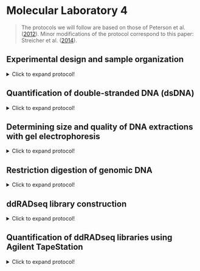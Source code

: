 # Molecular Laboratory 4
>The protocols we will follow are based on those of Peterson et al. ([2012](https://journals.plos.org/plosone/article?id=10.1371/journal.pone.0037135)). Minor modifications of the protocol correspond to this paper: Streicher et al. ([2014](https://onlinelibrary.wiley.com/doi/abs/10.1111/mec.12814)). 

## Experimental design and sample organization

<details>
  <summary>Click to expand protocol!</summary>

>ddRADseq makes use of dual indexes (=barcodes), so we need to plan ahead for how we will process samples. The first barcode is added during the ligation step of the library construction, and the second is added during PCR amplification of the libraries. As such, we can use the same core set of adapters for a small number of individuals, and then use PCR-barcode to greatly increase the number of individuals that can be mulitplexed.  
  
**Materials**

* List of samples to be included in the final pooled RADseq library
* Spreadsheet software


**Protocol**
1. Here is an example from Streicher et al. ([2014](https://onlinelibrary.wiley.com/doi/abs/10.1111/mec.12814)) for how we set up the barcode design. We had 10 unique ddRADseq adapter barcodes and multiple PCR-barcodes. We wanted to include 50 different anurans in the study, so we organised things into five sets of 10, each with a unique PCR barcode.   

Library Pool 1:
  
Sample ID | Adapter Index/Barcode | PCR Index/Barcode
------------ | -------------  | -------------
JAC 23544 | Index 1 (ACTAGG) | Index 1 (ATCACG)
JAC 23564 | Index 2 (GACCAA) | Index 1 (ATCACG)
JAC 29189 | Index 3 (TGTTGG)  | Index 1 (ATCACG)
JAC 23344 | Index 4 (CGAAAC)  | Index 1 (ATCACG)
JAC 23345 | Index 5 (AGCATT) | Index 1 (ATCACG)  
JAC 23346 | Index 6 (CATCTC) | Index 1 (ATCACG)  
JAC 23347 | Index 7 (GTCTAT) | Index 1 (ATCACG)   
JRM 4651 |Index 8 (TGGGAT) | Index 1 (ATCACG)
JHM 1 | Index 9 (TCTGCT) | Index 1 (ATCACG)  
JAC 28298 | Index 10 (AACGGT)  | Index 1 (ATCACG)   
 
Library Pool 2:  

Sample ID | Adapter Index/Barcode | PCR Index/Barcode
------------ | -------------  | -------------
JAC 30108 | Index 1 (ACTAGG) | Index 2 (CGATGT)
JAC 30105 | Index 2 (GACCAA) | Index 2 (CGATGT)
JWS 253 | Index 3 (TGTTGG)  | Index 2 (CGATGT)
JWS 277 | Index 4 (CGAAAC)  | Index 2 (CGATGT)
JWS 292 | Index 5 (AGCATT) | Index 2 (CGATGT) 
JWS 295 | Index 6 (CATCTC) | Index 2 (CGATGT)  
JWS 284 | Index 7 (GTCTAT) | Index 2 (CGATGT)   
JWS 296 |Index 8 (TGGGAT) | Index 2 (CGATGT)
JWS 294 | Index 9 (TCTGCT) | Index 2 (CGATGT)  
JMM 151 | Index 10 (AACGGT)  | Index 2 (CGATGT)   
  
Library Pool 3:  
  
Sample ID | Adapter Index/Barcode | PCR Index/Barcode
------------ | -------------  | -------------
JMM 152 | Index 1 (ACTAGG) | Index 3 (TTAGGC)
TJD 770 | Index 2 (GACCAA) | Index 3 (TTAGGC)
TJD 777 | Index 3 (TGTTGG)  | Index 3 (TTAGGC)
TJD 830 | Index 4 (CGAAAC)  | Index 3 (TTAGGC)
TJD 847 | Index 5 (AGCATT) | Index 3 (TTAGGC)
TJD 877 | Index 6 (CATCTC) | Index 3 (TTAGGC)  
BF 36 | Index 7 (GTCTAT) | Index 3 (TTAGGC))   
BF 58 |Index 8 (TGGGAT) | Index 3 (TTAGGC))
BF 45 | Index 9 (TCTGCT) | Index 3 (TTAGGC)  
BF 53 | Index 10 (AACGGT)  | Index 3 (TTAGGC)     
  
Library Pool 4:  

Sample ID | Adapter Index/Barcode | PCR Index/Barcode
------------ | -------------  | -------------
BF 55 | Index 1 (ACTAGG) | Index 4 (TGACCA)
BF 81 | Index 2 (GACCAA) | Index 4 (TGACCA)
BF 82 | Index 3 (TGTTGG)  | Index 4 (TGACCA)
BF 86 | Index 4 (CGAAAC)  | Index 4 (TGACCA)
BF 88 | Index 5 (AGCATT) | Index 4 (TGACCA)
BF Kitt Peak | Index 6 (CATCTC) | Index 4 (TGACCA) 
MF 3806 | Index 7 (GTCTAT) | Index 4 (TGACCA)  
MF 3811 |Index 8 (TGGGAT) | Index 4 (TGACCA)
MF 4226 | Index 9 (TCTGCT) | Index 4 (TGACCA)  
MF 4395 | Index 10 (AACGGT)  | Index 4 (TGACCA)    
  
Library Pool 5:
  
Sample ID | Adapter Index/Barcode | PCR Index/Barcode
------------ | -------------  | -------------
MF 4398 | Index 1 (ACTAGG) | Index 5 (ACAGTG)
MF 5085 | Index 2 (GACCAA) | Index 5 (ACAGTG)
MF 6101 | Index 3 (TGTTGG)  | Index 5 (ACAGTG)
MF 6115 | Index 4 (CGAAAC)  | Index 5 (ACAGTG)
MF 6203 | Index 5 (AGCATT) | Index 5 (ACAGTG)
MF 6205 | Index 6 (CATCTC) | Index 5 (ACAGTG)
MVZ 226838 | Index 7 (GTCTAT) | Index 5 (ACAGTG) 
MVZ 226839 |Index 8 (TGGGAT) | Index 5 (ACAGTG)
JAC 30517 | Index 9 (TCTGCT) | Index 5 (ACAGTG)  
ENS 9494 | Index 10 (AACGGT)  | Index 5 (ACAGTG)   

2. This allowed us to ultimately pool together all 50 samples and then bioinformatically sort the data once it was returned from the Illumina.  

</details>

## Quantification of double-stranded DNA (dsDNA)  

<details>
  <summary>Click to expand protocol!</summary>

>Here we will quantify DNA extracts using a fluorometer. This is important because only double-stranded DNAs will be used in the NGS library preparations. 

**Materials**
  
* Extracted DNA from ten samples  
* Qubit HS dsDNA reagent kit
  * HS Buffer
  * Fluorecent Dye
  * Size Standard 1
  * Size Standard 2
* Qubit fluorometer
* Crystal-clear Axygen microcentrifuge tubes

**Protocol**  
>This protocol is written for use with 1 uL of DNA extract. For samples that are likely to have very little dsDNA, it can be modified so that more template is used. 

1. First we need to make a Master Mix from the Qubit reagents. For each sample (+ the two size standards) we need to combine 1 uL of Dye with 199 uL of buffer. 
>In our case this means we add 10 uL of dye with 1990 uL of buffer

2. Add 190 uL of Master Mix to two Axygen tubes (these will be used for the Size Standard DNA).

3. Add 10 uL of Size Standard 1 to the first Axygen tube.
  
4. Add 10 uL of Size Standard 2 to the second Axygen tube. 
  
5. Add 199 uL of Master Mix to ten Axygen tubes (these will be used for the sample DNA).
  
6. To each of the ten sample tubes, add 1 uL of your DNA extract from each sample. 
>At this point, you should have seven tubes, each with 200 uL of liquid in them (two size standards and ten samples). 

7. Vortex each of the tubes and then spin down using a lab bench mini-centrifuge. Allow to sit at room temperature for 5 mins. 
  
8. Turn on the Qubit fluorometer. Select the appropriate assay kit from the home menu. 
  
9. Follow the instructions for inserting the size standards. 
  
10. Once calibrated, conduct a reading on each of the DNA extract samples and note the concentrations (in ng/uL) 
>Note: In order to get the concentrations in ng/uL format, you may need to modify the units on the Qubit fluorometer. 
  
11. These concentrations will be used to determine how many uL of DNA extract we use for the start of our library preparation protocol in the next module. 

12. Discard the used Axygen tubes at the end of the laboratory session. 
  
</details>

## Determining size and quality of DNA extractions with gel electrophoresis

<details>
  <summary>Click to expand protocol!</summary>

**Materials**
  
* Agarose
* 1X TAE Buffer
* Scale
* Microwave
* Electrophoresis rig with power source
* DNA Ladder (for testing beads)
* Gel loading dye
* Gel stain (e.g. SYBR safe)
* Parafilm

  
**Protocol**
  
1. Prepare a 1% TAE gel for electrophoresis. At the NHM, we can use a small gel casting frame which will require:
      * 0.75 g Agarose
      * 75 mL 1X TAE Buffer
      * 4 uL of SYBR safe or Gel Red DNA stain

2. Mix the Agarose and TAE Buffer in a glass flask. Microwave the flask until the the Agarose goes into solution (Don't let the flask boil over!)
  
3. Use hot pads to remove the flask from the microwave and allow to cool on the lab bench until you can safely touch the glass. Add the SYBR safe stain to the flask using a pipetter. Mix gently by hand.  

4. Carefully pour the solution into the casting tray and allow to solidify (usually ~20-30 mins)
>This will create the gel needed to view the DNA extractions

5. Mix 2 uL of loading dye with 5 uL of DNA extraction on a piece of parafilm.  
  
6. In the first well of the gel, oad 4 uL of pre-mixed ladder. Then load the 7 uL of DNA extraction + loading dye into your gel (which should now be placed in the Electrophoresis Rig) and run using the Power Source.   
  
>If the DNA extractions are high weight we should single bands above the largest ladder fragment, however, some shearing (=smear) is fine and we can still process with the ddRADseq protocol.   


</details>

## Restriction digestion of genomic DNA

<details>
  <summary>Click to expand protocol!</summary>

**Materials**

* T4 DNA Ligase
* SbFI-HF (NEB)
* Msp-I (NEB)
* Qubit flourometer
* Extracted DNA from samples 
* Nuclease-free water
* Magnetic tube rack


**Protocol**
  
1. Using fresh DNA extractions, we are now going to prepare the DNA for ddRADseq library construction. First, we need to prepare 200 ng from the example DNA extractions and then adjust the volumes with water so that all samples have 50 uL for the fragmentation step. I use a spreadsheet with four columns, similar to the method introduced in [Unit 2](https://github.com/nhm-herpetology/museum-NGS-training/tree/main/Unit_02/Molecular_Lab), to do this: 
  
Sample ID | Qubit concentration (ng/uL)  | uL needed for 200 ng | uL of water to add
------------ | -------------  | ------------- | -------------
Sample 1 | 10.0 | 20.0  | 30.0
Sample 2 | 18.5  | 10.8 | 39.2
Sample 3 | 33.2  | 6.0 | 44.0
Sample 4 | 80.0  | 2.5  | 47.5  
 
> The third column is 200 divided by the second column value and the fourth column is 50 minus the third column value
  
 2. For each digestion combine the following in 0.2 mL PCR tubes: 
  * 6 uL NEB Buffer 4
  * 0.2 uL SbFI-HF enzyme
  * 1 uL MspI enzyme
  * 2.8 uL nuclease-free water
  * 50 uL of DNA extraction + nuclease-free water (200 ng of extracted dsDNA)
  
 3. Vortex and spin down the tubes. Now place the samples at 37 C for 6 hours.
 > The restriction digestion of your genomic DNA is now taking place.
  
</details>

## ddRADseq library construction

<details>
  <summary>Click to expand protocol!</summary>

>This protocol is based on the Peterson et al. [2012](https://journals.plos.org/plosone/article?id=10.1371/journal.pone.0037135) protocol. You can download a copy of the protovol [here](https://ndownloader.figstatic.com/files/327801). 

**Materials**

* T4 DNA Ligase
* Adapter Oligonuclotides
* NEB Phusion polymerase
* Illumina TruSeq primers
* Nuclease-free water
* Magnetic tube rack
* 1.5 mL tubes
* 0.2 mL PCR tubes
* 50 mL conical tube  

**Protocol**
1. We will be making our own adapters for this protocol and we need to make our own annealing buffer to combine our custom oligonucleotides in. THe recipe for the Annealing Buffer stock (10X) is:
   * 100 mM Tris HCl, pH 8
   * 500 mM NaCl
   * 10 mM EDTA
>We can get these concentrations if we add...
  
2. After we have made our Annealing Buffer, we will need to rehydrate the oligos as they come from Sigma Aldrich. There will be a sheet with the amount of nuclease-free water to add to each tube to get 100 uM concetrations. Each adapter is comprised of a set of oligos that look like this: 
  
P1.1_ACTAGG_1  
```
ACACTCTTTCCCTACACGACGCTCTTCCGATCTNNNNNNNNACTAGGTGC*A
```
P1.2_ACTAGG_1  
```
CCTAGTNNNNNNNNAGATCGGAAGAGCGTCGTGTAGGGAAAGAGTGT  
``` 
MspI_P2.1
```
GTGACTGGAGTTCAGACGTGTGCTCTTCCGATCT
```  
MspI_P2.2    
```
CGAGATCGGAAGAGCGAGAACAA
```  
>P1 oligos are for the SbfI cutsites and P2 oligos are for the MspI cutsites.   
  
3. In 1.5 mL microcentrifuge tubes combine the following for each adapter: 
    * 40 uL PX.1
    * 40 uL PX.2
    * 10 uL 10X Annealing Buffer
    * 10 uL nuclease-free water
  
4. Vortex and spin down the tubes. Now place them on a heat block at 97.1 C for 2 minutes and 30 seconds (150 seconds total). 
  
5. Turn off the heat block and allow to cool to room temperature. 
  
6. While we are waiting for the adapters to cool, we can clean our restriction digested DNA from the previous module using Serapure beads. We will use a 1.8 X concetration of beads to sample, so we need to add 108 uL of Serapure solution to the 60 uL of restriction digests. Transfer the restriction digest from PCR tubes to 1.5 mL microcentrifuge tubes. 
  
7. Place 1.5 mL tube on magnet rack. Allow beads to seperate (~5 min)

8. Remove supernatent with a P1000 pipetter and discard. Remove any remaining supernatent with a P100 or P200 pipetter.

9. Add 500 uL of 70% ethanol and let stand for 1 min (Wash No. 1)

10. Remove supernatent as in Step 13.

11. Add 500 uL of 70% ethanol and let stand for 1 min (Wash No. 2)
  
12. Remove supernatent as in Step 13.
  
13. Allow beads to sit until there is no residual ethanol on the sides of the tube. This usually takes about 2-3 mins. 

14. Add 31 uL 10 mM Tris to dried beads and resuspend the beads in solution by removing the tube from the magnet rack. This may require gently flicking the tube to get the beads back into solution. You may then need to centrifuge the tube to return the beads to the solution to the bottom of the tube. 

15. Place 1.5 mL tube on magnet rack. Allow beads to seperate (~5 min)
>The purified fragmented DNA is now in the supernatent.
  
16. We will now ligate adapters using the T4 DNA Ligase. For each reaction mix the following: 
    * 30 uL purified digestion
    * 2 uL of P1 adater (0.1 uM concentration)
    * 2 uL of P2 adapter (4 uM concentration)
    * 4 uL Ligation Buffer (NEB)
    * 1 uL T4 LIgase
    * 1 uL of water
 
 17. Run in a thermal cycler at 16 C for 35 min followed by 10 min at 65C (to inactivate the ligase enzyme).
  >Samples are now ligated and can be pooled prior to size selection. 
 
18. Pool all ten samples together in a single 1.5 mL tube. This should result in a total volume of ~240 uL.
  
19. Add 400 uL of Serapure bead solution to the pooled sample and mix. 
  
20. After adding the Serapure beads incubate at room temperature for 5 mins.

21. Place 1.5 mL tube on magnet rack. Allow beads to seperate (~5 min)

22. Remove supernatent with a P1000 pipetter and discard. Remove any remaining supernatent with a P100 or P200 pipetter.

23. Add 500 uL of 70% ethanol and let stand for 1 min (Wash No. 1)

24. Remove supernatent as in Step 13.

25. Add 500 uL of 70% ethanol and let stand for 1 min (Wash No. 2)
  
26. Remove supernatent as in Step 13.
  
27. Allow beads to sit until there is no residual ethanol on the sides of the tube. This usually takes about 2-3 mins. 

28. Add 31 uL 10 mM Tris to dried beads and resuspend the beads in solution by removing the tube from the magnet rack. This may require gently flicking the tube to get the beads back into solution. You may then need to centrifuge the tube to return the beads to the solution to the bottom of the tube. 

29. Place 1.5 mL tube on magnet rack. Allow beads to seperate (~5 min)
>The purified pooled, ligated sample is now ready for size selection.

30. Transfer 30 uL of ligated sample into a clean 1.5 mL tube.
  
31. Assemble (1) sample (~30 uL), (2) Blue Pippin cartridge, and (3) Blue Pippin size standard. Take them to the Blue Pippin. 
  
32. Mix 10 uL of Blue Pippin size standad with the 30 uL cleaned, pooled ligations. 
  
33. Turn on Blue Pippin and let software load. Select the 2% internal standard template and enter sample names accordingly. 
  
33. Follow the steps for cartridge preparation and device calibration listed in the Blue Pippin [manual](https://web.uri.edu/gsc/files/BluePippin-Operations-Manual-v58-CD81.pdf)

34. Set the machine to size select between 438 and 538 base pairs in size. 
  
35. Allow the Blue Pippin to run, this should take ~1.5 hours. 
  
36. Remove the size-selected sample from the Blue Pippin Cartridge Sample Well(s) and place in a clean 1.5 mL tube. 
  
37. Prepare a PCR Master Mix with the following recipe: 
    * 6 uL PCR-grade water (96 uL for 16 rxns)
    * 1 uL TruSeq primer 1 (16 uL for 16 rxns)
    * 1 uL TruSeq primer 2 (16 uL for 16 rxns)
    * 10 uL Q5 PCR Master Mix (160 uL for 16 rxns)

ddRADseq primer sequences are (5' to 3'): 
  
```
Primer 1: AAT GAT ACG GCG ACC ACC GAG ATC TAC ACT CTT TCC CTA CAC GAC G

Primer 2 (indexed): CAA GCA GAA GAC GGC ATA CGA GAT CGT GAT GTG ACT GGA GTT CAG ACG TGT GC
```
  
31. Alliquot 18 uL the master mix into 16 clean PCR tubes and then add 2 uL of Blue Pippin size-selected sample to 15 of the tubes. The 16th PCR tube will be our negative control.

32. Mix and spin down the samples, then run using the 'Ilumina-PCR' program on the thermal cycler. 
  
33. Once completed, pool all of the PCRs into a single 1.5 mL tube (except the negative control). Add 540 uL of SearPure bead solution to the 1.5 mL tube. This is a 1.8X concentration. 

34. After adding the Serapure beads incubate at room temperature for 5 mins.

35. Place 1.5 mL tube on magnet rack. Allow beads to seperate (~5 min)

36. Remove supernatent with a P1000 pipetter and discard. Remove any remaining supernatent with a P100 or P200 pipetter.

37. Add 500 uL of 70% ethanol and let stand for 1 min (Wash No. 1)

38. Remove supernatent as in Step 13.

39. Add 500 uL of 70% ethanol and let stand for 1 min (Wash No. 2)
  
40. Remove supernatent as in Step 13.
  
41. Allow beads to sit until there is no residual ethanol on the sides of the tube. This usually takes about 2-3 mins. 

42. Add 16 uL 10 mM Tris to dried beads and resuspend the beads in solution by removing the tube from the magnet rack. This may require gently flicking the tube to get the beads back into solution. You may then need to centrifuge the tube to return the beads to the solution to the bottom of the tube. 

43. Place 1.5 mL tube on magnet rack. Allow beads to seperate (~5 min)
>The cleaned, enriched Illumina library is now ready for quantification.

44. Transfer 15 uL of the shotgun ddRADseq pool into a clean 1.5 mL tube.
  
45. Repeat for as many samples as you want to mulitplex in sets of ten using a unique PCR index/barcode for each set.   
  
</details>

## Quantification of ddRADseq libraries using Agilent TapeStation

<details>
  <summary>Click to expand protocol!</summary>

  >We will now find out if each of the enrichment on each of our ten sample pools was successful using the Agilent TapeStation. 

**Materials**

* PCR-enriched RADseq libraries
* Agilent TapeStation
* Agilent D1000 Tape cartridge
* Agilent D1000 Sample Buffer
* Agilent D1000 Ladder
* TapeStation vortex (IKA)
* TapeStation loading tubes
* TapeStation pippette tips and pippetter

**Protocol**
>This is taken (more or less) directly from the Agilent TapeStation D1000 [protocol](https://www.agilent.com/cs/library/usermanuals/public/ScreenTape_D1000_QG.pdf)  
  
1. Turn on TapeStation System and connected computer. 

2. Launch the TapeStation Controller Software (icon on desktop)
  
3. Load D1000 ScreenTape into device and loading tips
  
4. Allow reagents (Buffer and Ladder) to sit at room temperature for 30 minutes prior to use. 
  
5. Vortex Buffer and spin down before use. 
  
6. Mix 3 uL Buffer with 1 uL Ladder in a clean TapeStation tube. 
  
7. Mix 3 uL Buffer with 1 uL enriched capture Library
  
8. Spin ladder and sample down in a mini-centrifuge. 
  
9. Vortex using IKA vortexer at 2000 rpm for 1 minute. 
  
10. Again, spin ladder and sample down in a mini-centrifuge.
  
11. Load samples into the TapeStation instrument.
  
12. Select the required samples on the TapeStation Controller. 
  
13. Click 'Start' and specify a filename with which to save results. 
  
14. If there is evidence that all of the sub-libraries have worked, proceed to step 15. 
  
15. We will now pool the sub-libraries to make your final ddRADseq libray for sequencing. 
  
</details>
